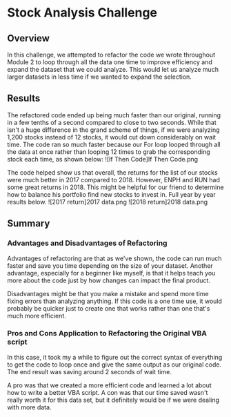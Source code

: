 # Stock Analysis Challenge

## Overview
In this challenge, we attempted to refactor the code we wrote throughout Module 2 to loop through all the data one time to improve efficiency and expand the dataset that we could analyze.
This would let us analyze much larger datasets in less time if we wanted to expand the selection.

## Results
The refactored code ended up being much faster than our original, running in a few tenths of a second compared to close to two seconds. While that isn't a huge difference in the grand scheme of things, if we were analyzing 1,200 stocks instead of 12 stocks, it would cut down considerably on wait time.
The code ran so much faster because our For loop looped through all the data at once rather than looping 12 times to grab the corresponding stock each time, as shown below:
![If Then Code]If Then Code.png

The code helped show us that overall, the returns for the list of our stocks were much better in 2017 compared to 2018. However, ENPH and RUN had some great returns in 2018. This might be helpful for our friend to determine how to balance his portfolio find new stocks to invest in. Full year by year results below.
![2017 return]2017 data.png
![2018 return]2018 data.png

## Summary

### Advantages and Disadvantages of Refactoring

Advantages of refactoring are that as we've shown, the code can run much faster and save you time depending on the size of your dataset. Another advantage, especially for a beginner like myself, is that it helps teach you more about the code just by how changes can impact the final product.

Disadvantages might be that you make a mistake and spend more time fixing errors than analyzing anything. If this code is a one time use, it would probably be quicker just to create one that works rather than one that's much more efficient.

### Pros and Cons Application to Refactoring the Original VBA script

In this case, it took my a while to figure out the correct syntax of everything to get the code to loop once and give the same output as our original code. The end result was saving around 2 seconds of wait time.

A pro was that we created a more efficient code and learned a lot about how to write a better VBA script. A con was that our time saved wasn't really worth it for this data set, but it definitely would be if we were dealing with more data.
